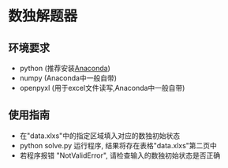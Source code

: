 # 数独解题器
## 环境要求
- python (推荐安装[Anaconda](https://www.anaconda.com/))
- numpy (Anaconda中一般自带)
- openpyxl (用于excel文件读写,Anaconda中一般自带)

## 使用指南
- 在"data.xlxs"中的指定区域填入对应的数独初始状态
- python solve.py 运行程序, 结果将存在表格"data.xlxs"第二页中
- 若程序报错 "NotValidError", 请检查输入的数独初始状态是否正确